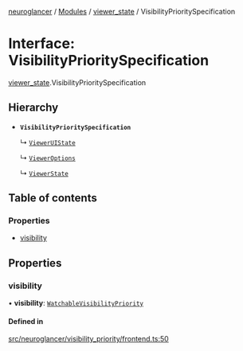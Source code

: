 [neuroglancer](../README.md) / [Modules](../modules.md) / [viewer\_state](../modules/viewer_state.md) / VisibilityPrioritySpecification

# Interface: VisibilityPrioritySpecification

[viewer_state](../modules/viewer_state.md).VisibilityPrioritySpecification

## Hierarchy

- **`VisibilityPrioritySpecification`**

  ↳ [`ViewerUIState`](data_panel_layout.ViewerUIState.md)

  ↳ [`ViewerOptions`](viewer.ViewerOptions.md)

  ↳ [`ViewerState`](viewer_state.ViewerState.md)

## Table of contents

### Properties

- [visibility](viewer_state.VisibilityPrioritySpecification.md#visibility)

## Properties

### visibility

• **visibility**: [`WatchableVisibilityPriority`](../classes/data_panel_layout._internal_.WatchableVisibilityPriority.md)

#### Defined in

[src/neuroglancer/visibility_priority/frontend.ts:50](https://github.com/ActiveBrainAtlas2/neuroglancer/blob/540617bc/src/neuroglancer/visibility_priority/frontend.ts#L50)

